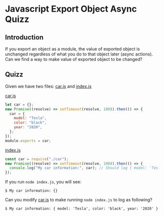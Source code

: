 # Javascript Export Object Async Quizz

## Introduction

If you export an object as a module, the value of exported object is unchanged regardless of what you do to that object later (async actions). Can we find a way to make value of exported object to be changed?

## Quizz

Given we have two files: [car.js](./car.js) and [index.js](./index.js)

[car.js](./car.js)

```js
let car = {};
new Promise((resolve) => setTimeout(resolve, 100)).then(() => {
  car = {
    model: "Tesla",
    color: "black",
    year: "2020",
  };
});
module.exports = car;
```

[index.js](./index.js)

```js
const car = require("./car");
new Promise((resolve) => setTimeout(resolve, 100)).then(() => {
  console.log("My car information:", car); // Should log { model: 'Tesla', color: 'black', year: '2020' }, but it logs {}
});
```

If you run `node index.js`, you will see:

```terminal
$ My car information: {}
```

Can you modify [car.js](./car.js) to make running `node index.js` to log as following?

```terminal
$ My car information: { model: 'Tesla', color: 'black', year: '2020' }
```
